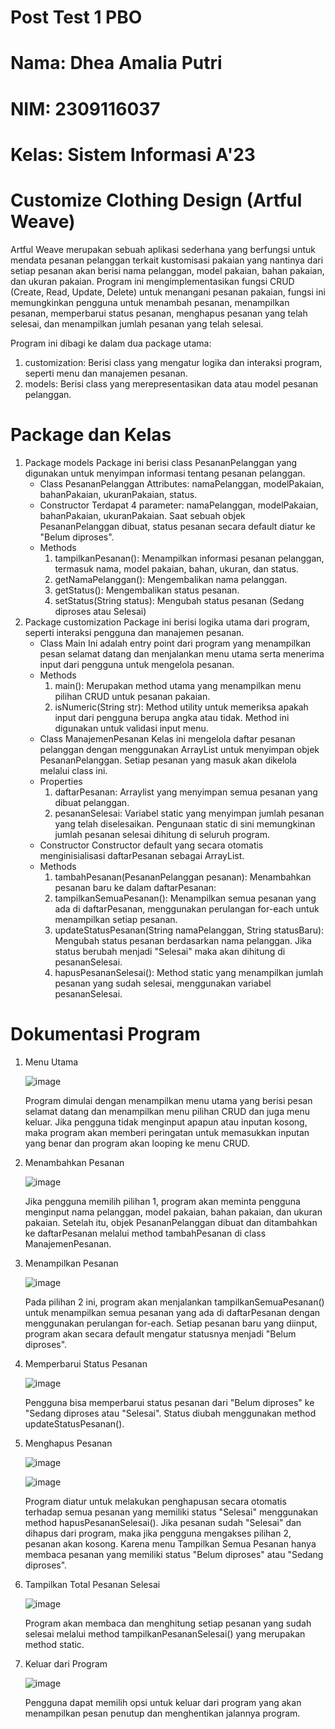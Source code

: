 # Post Test 1 PBO
# Nama: Dhea Amalia Putri
# NIM: 2309116037
# Kelas: Sistem Informasi A'23

# Customize Clothing Design (Artful Weave)
Artful Weave merupakan sebuah aplikasi sederhana yang berfungsi untuk mendata pesanan pelanggan terkait kustomisasi pakaian yang nantinya dari setiap pesanan akan berisi nama pelanggan, model pakaian, bahan pakaian, dan ukuran pakaian. Program ini mengimplementasikan fungsi CRUD (Create, Read, Update, Delete) untuk menangani pesanan pakaian, fungsi ini memungkinkan pengguna untuk menambah pesanan, menampilkan pesanan, memperbarui status pesanan, menghapus pesanan yang telah selesai, dan menampilkan jumlah pesanan yang telah selesai.

Program ini dibagi ke dalam dua package utama:
1. customization: Berisi class yang mengatur logika dan interaksi program, seperti menu dan manajemen pesanan.
2. models: Berisi class yang merepresentasikan data atau model pesanan pelanggan.

# Package dan Kelas
1. Package models
   Package ini berisi class PesananPelanggan yang digunakan untuk menyimpan informasi tentang pesanan pelanggan.
   - Class PesananPelanggan
     Attributes: namaPelanggan, modelPakaian, bahanPakaian, ukuranPakaian, status.
   - Constructor
     Terdapat 4 parameter: namaPelanggan, modelPakaian, bahanPakaian, ukuranPakaian. Saat sebuah objek PesananPelanggan dibuat, status pesanan secara default diatur ke            "Belum diproses".
   - Methods
     1. tampilkanPesanan(): Menampilkan informasi pesanan pelanggan, termasuk nama, model pakaian, bahan, ukuran, dan status.
     2. getNamaPelanggan(): Mengembalikan nama pelanggan.
     3. getStatus(): Mengembalikan status pesanan.
     4. setStatus(String status): Mengubah status pesanan (Sedang diproses atau Selesai)
2. Package customization
   Package ini berisi logika utama dari program, seperti interaksi pengguna dan manajemen pesanan.
   - Class Main
     Ini adalah entry point dari program yang menampilkan pesan selamat datang dan menjalankan menu utama serta menerima input dari pengguna untuk mengelola pesanan.
   - Methods
     1. main(): Merupakan method utama yang menampilkan menu pilihan CRUD untuk pesanan pakaian.
     2. isNumeric(String str): Method utility untuk memeriksa apakah input dari pengguna berupa angka atau tidak. Method ini digunakan untuk validasi input menu.
   - Class ManajemenPesanan
     Kelas ini mengelola daftar pesanan pelanggan dengan menggunakan ArrayList untuk menyimpan objek PesananPelanggan. Setiap pesanan yang masuk akan dikelola melalui class       ini.
   - Properties
     1. daftarPesanan: Arraylist yang menyimpan semua pesanan yang dibuat pelanggan.
     2. pesananSelesai: Variabel static yang menyimpan jumlah pesanan yang telah diselesaikan. Pengunaan static di sini memungkinan jumlah pesanan selesai dihitung di                seluruh program.
   - Constructor
     Constructor default yang  secara otomatis menginisialisasi daftarPesanan sebagai ArrayList.
   - Methods
     1. tambahPesanan(PesananPelanggan pesanan): Menambahkan pesanan baru ke dalam daftarPesanan:
     2. tampilkanSemuaPesanan(): Menampilkan semua pesanan yang ada di daftarPesanan, menggunakan perulangan for-each untuk menampilkan setiap pesanan.
     3. updateStatusPesanan(String namaPelanggan, String statusBaru): Mengubah status pesanan berdasarkan nama pelanggan. Jika status berubah menjadi "Selesai" maka akan             dihitung di pesananSelesai.
     4. hapusPesananSelesai(): Method static yang menampilkan jumlah pesanan yang sudah selesai, menggunakan variabel pesananSelesai.
     
# Dokumentasi Program
1. Menu Utama
   
   ![image](https://github.com/user-attachments/assets/83ca27e1-3d1d-4323-a196-f0ccdb1d9ef0)

   Program dimulai dengan menampilkan menu utama yang berisi pesan selamat datang dan menampilkan menu pilihan CRUD dan juga menu keluar. Jika pengguna tidak menginput          apapun atau inputan kosong, maka program akan memberi peringatan untuk memasukkan inputan yang benar dan program akan looping ke menu CRUD.
2. Menambahkan Pesanan
   
   ![image](https://github.com/user-attachments/assets/368f8e9b-db03-4416-a358-6ae871197f8f)

   Jika pengguna memilih pilihan 1, program akan meminta pengguna menginput nama pelanggan, model pakaian, bahan pakaian, dan ukuran pakaian. Setelah itu, objek                 PesananPelanggan dibuat dan ditambahkan ke daftarPesanan melalui method tambahPesanan di class ManajemenPesanan.
3. Menampilkan Pesanan
   
   ![image](https://github.com/user-attachments/assets/8d9cf827-2e9b-4eba-b313-5c70fbca5302)

   Pada pilihan 2 ini, program akan menjalankan tampilkanSemuaPesanan() untuk menampilkan semua pesanan yang ada di daftarPesanan dengan menggunakan perulangan for-each.        Setiap pesanan baru yang diinput, program akan secara default mengatur statusnya menjadi "Belum diproses".
4. Memperbarui Status Pesanan
   
   ![image](https://github.com/user-attachments/assets/ddc4b850-2d28-4cf2-a0fd-88e9c87bdb26)

   Pengguna bisa memperbarui status pesanan dari "Belum diproses" ke "Sedang diproses atau "Selesai". Status diubah menggunakan method                                           updateStatusPesanan().
5. Menghapus Pesanan
    
   ![image](https://github.com/user-attachments/assets/ea405c56-9fd3-4ba0-b2c2-713d293cf5c1)
   
   ![image](https://github.com/user-attachments/assets/87351bfc-e52b-4c34-9f3c-2d966f420d4a)

   Program diatur untuk melakukan penghapusan secara otomatis terhadap semua pesanan yang memiliki status "Selesai" menggunakan method hapusPesananSelesai(). Jika pesanan       sudah "Selesai" dan dihapus dari program, maka jika pengguna mengakses pilihan 2, pesanan akan kosong.        Karena menu         Tampilkan Semua Pesanan hanya membaca       pesanan yang memiliki status "Belum diproses" atau "Sedang diproses".
6. Tampilkan Total Pesanan Selesai
    
   ![image](https://github.com/user-attachments/assets/1f408616-f9be-460b-9fc2-d2e7904f4285)

   Program akan membaca dan menghitung setiap pesanan yang sudah selesai melalui method tampilkanPesananSelesai() yang merupakan method static.
7. Keluar dari Program

   ![image](https://github.com/user-attachments/assets/2d408dcf-4065-4c65-bc82-41326112978b)
   
   Pengguna dapat memilih opsi untuk keluar dari program yang akan menampilkan pesan penutup dan menghentikan jalannya program.
   
